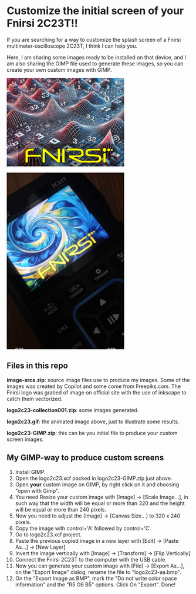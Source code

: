 # Customize the initial screen of your Fnirsi 2C23T!!

If you are searching for a way to customize the splash screen of a Fnirsi multimeter-oscilloscope 2C23T, I think I can help you.

Here, I am sharing some images ready to be installed on that device, and I am also sharing the GIMP file used to generate these images, so you can create your own custom images with GIMP.

![Custom splash screens](https://github.com/rymaeda/logo2c23t/blob/main/logo2c23.gif)

![Custom splash screens](https://github.com/rymaeda/logo2c23t/blob/main/photo_2c23t.jpg)
## Files in this repo

**image-srcs.zip**: source image files use to produce my images. Some of the images was created by Copilot and some come from Freepiks.com. The Fnirsi logo was grabed of image on official site with the use of inkscape to catch them vectorized.

**logo2c23-collection001.zip**: some images generated.

**logo2c23.gif**: the animated image above, just to illustrate some results.

**logo2c23-GIMP.zip**: this can be you initial file to produce your custom screen images.


## My GIMP-way to produce custom screens

1. Install GIMP.
2. Open the logo2c23.xcf packed in logo2c23-GIMP.zip just above.
3. Open **your** custom image on GIMP, by right click on it and choosing "open with Gimp".
4. You need Resize your custom image with [Image] -> [Scale Image...], in such way that the width will be equal or more than 320 and the height will be equal or more than 240 pixels.
5. Now you need to adjust the [Image] -> [Canvas Size...] to 320 x 240 pixels.
6. Copy the image with control+'A' followed by control+'C'.
7. Go to logo2c23.xcf project.
8. Paste the previous copied image in a new layer with [Edit] -> [Paste As...] -> [New Layer]
9. Invert the image vertically with [Image] -> [Transform] -> [Flip Vertically]
10. Connect the Fnirsi 2C23T to the computer with the USB cable.
11. Now you can generate your custom image with [File] -> [Export As...], on the "Export Image" dialog, rename the file to "logo2c23-aa.bmp".
12. On the "Export Image as BMP", mark the "Do not write color space information" and the "R5 G6 B5" options. Click On "Export". Done!
